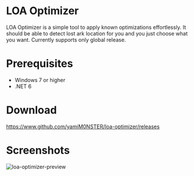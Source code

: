 # LOA Optimizer

LOA Optimizer is a simple tool to apply known optimizations effortlessly. It should be able to detect lost ark location for you and you just choose what you want.
Currently supports only global release.

# Prerequisites

- Windows 7 or higher
- .NET 6

# Download

https://www.github.com/yamiM0NSTER/loa-optimizer/releases

# Screenshots

![loa-optimizer-preview](https://i.imgur.com/Fqx2reu.png)
